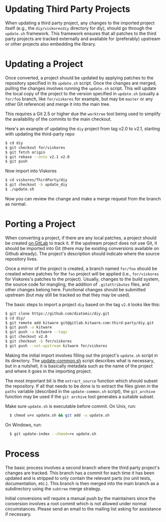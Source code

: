 # Updating Third Party Projects

When updating a third party project, any changes to the imported project
itself (e.g., the `diy/viskoresdiy` directory for diy), should go through the
`update.sh` framework. This framework ensures that all patches to the third
party projects are tracked externally and available for (preferably) upstream
or other projects also embedding the library.

# Updating a Project

Once converted, a project should be updated by applying patches to the
repository specified in its `update.sh` script. Once the changes are merged,
pulling the changes involves running the `update.sh` script. This will update
the local copy of the project to the version specified in `update.sh` (usually
a `for/foo` branch, like `for/viskores` for example, but may be `master` or any
other Git reference) and merge it into the main tree.

This requires a Git 2.5 or higher due the `worktree` tool being used to
simplify the availability of the commits to the main checkout.

Here's an example of updating the `diy` project from tag v2.0 to v2.1,
starting with updating the third-party repo

```sh
$ cd diy
$ git checkout for/viskores
$ git fetch origin
$ git rebase --onto v2.1 v2.0
$ git push
```

Now import into Viskores

```sh
$ cd viskores/ThirdParty/diy
$ git checkout -b update_diy
$ ./update.sh
```

Now you can review the change and make a merge request from the branch as normal.

# Porting a Project

When converting a project, if there are any local patches, a project should be
created [on GitLab](https://gitlab.kitware.com/third-party) to track it. If
the upstream project does not use Git, it should be imported into Git (there
may be existing conversions available on Github already). The project's
description should indicate where the source repository lives.

Once a mirror of the project is created, a branch named `for/foo` should be
created where patches for the `foo` project will be applied (i.e., `for/viskores`
for Viskores's patches to the project). Usually, changes to the build system, the
source code for mangling, the addition of `.gitattributes` files, and other
changes belong here. Functional changes should be submitted upstream (but may
still be tracked so that they may be used).

The basic steps to import a project `diy` based on the tag
`v2.0` looks like this:

```sh
$ git clone https://github.com/diatomic/diy.git
$ cd diy/
$ git remote add kitware git@gitlab.kitware.com:third-party/diy.git
$ git push -u kitware
$ git push -u kitware --tags
$ git checkout v2.0
$ git checkout -b for/viskores
$ git push --set-upstream kitware for/viskores
```

Making the initial import involves filling out the project's `update.sh`
script in its directory. The [update-common.sh](update-common.sh) script
describes what is necessary, but in a nutshell, it is basically metadata such
as the name of the project and where it goes in the importing project.

The most important bit is the `extract_source` function which should subset
the repository. If all that needs to be done is to extract the files given in
the `paths` variable (described in the `update-common.sh` script), the
`git_archive` function may be used if the `git archive` tool generates a
suitable subset.

Make sure `update.sh` is executable before commit. On Unix, run:

```sh
  $ chmod u+x update.sh && git add -u update.sh
```

On Windows, run:

```sh
  $ git update-index --chmod=+x update.sh
```

# Process

The basic process involves a second branch where the third party project's
changes are tracked. This branch has a commit for each time it has been
updated and is stripped to only contain the relevant parts (no unit tests,
documentation, etc.). This branch is then merged into the main branch as a
subdirectory using the `subtree` merge strategy.

Initial conversions will require a manual push by the maintainers since the
conversion involves a root commit which is not allowed under normal
circumstances. Please send an email to the mailing list asking for assistance
if necessary.

